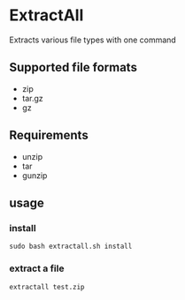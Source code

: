 # ExtractAll
Extracts various file types with one command

## Supported file formats
 * zip
 * tar.gz
 * gz

## Requirements
 * unzip
 * tar
 * gunzip

## usage
### install
```
sudo bash extractall.sh install
```
### extract a file
 ```
 extractall test.zip
 ```
